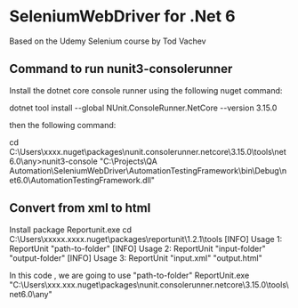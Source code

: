 # SeleniumWebDriver for .Net 6
Based on the Udemy Selenium course by Tod Vachev

## Command to run nunit3-consolerunner
Install the dotnet core console runner using the following nuget command:

dotnet tool install --global NUnit.ConsoleRunner.NetCore --version 3.15.0

then the following command:

cd C:\Users\xxxx\.nuget\packages\nunit.consolerunner.netcore\3.15.0\tools\net6.0\any>nunit3-console "C:\Projects\QA Automation\SeleniumWebDriver\AutomationTestingFramework\bin\Debug\net6.0\AutomationTestingFramework.dll"

## Convert from xml to html
Install package Reportunit.exe
cd C:\Users\xxxxx.xxxx\.nuget\packages\reportunit\1.2.1\tools
[INFO] Usage 1:  ReportUnit "path-to-folder"
[INFO] Usage 2:  ReportUnit "input-folder" "output-folder"
[INFO] Usage 3:  ReportUnit "input.xml" "output.html"

In this code , we are going to use "path-to-folder"
ReportUnit.exe "C:\Users\xxx.xxx\.nuget\packages\nunit.consolerunner.netcore\3.15.0\tools\net6.0\any"
